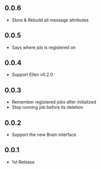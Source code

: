 ## 0.0.6
* Store & Rebuild all message attributes

## 0.0.5
* Says where job is registered on

## 0.0.4
* Support Ellen v0.2.0

## 0.0.3
* Remember registered jobs after initialized
* Stop running job before its deletion

## 0.0.2
* Support the new Brain interface

## 0.0.1
* 1st Release
